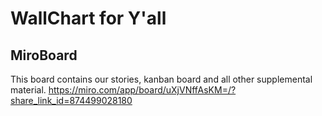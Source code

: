 # WallChart for Y'all

## MiroBoard
This board contains our stories, kanban board and all other supplemental material.
https://miro.com/app/board/uXjVNffAsKM=/?share_link_id=874499028180
